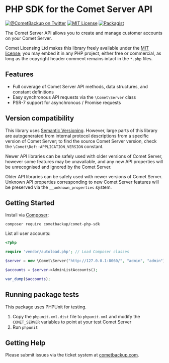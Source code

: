 # PHP SDK for the Comet Server API

[![@CometBackup on Twitter](http://img.shields.io/badge/twitter-%40CometBackup-blue.svg?style=flat)](https://twitter.com/CometBackup)
[![MIT License](https://img.shields.io/packagist/l/cometbackup/comet-php-sdk.svg)](https://packagist.org/packages/cometbackup/comet-php-sdk)
[![Packagist](https://img.shields.io/packagist/v/cometbackup/comet-php-sdk.svg)](https://packagist.org/packages/cometbackup/comet-php-sdk)

The Comet Server API allows you to create and manage customer accounts on your Comet Server.

Comet Licensing Ltd makes this library freely available under the [MIT license](https://spdx.org/licenses/MIT.html); you may embed it in any PHP project, either free or commercial, as long as the copyright header comment remains intact in the `*.php` files.

## Features

- Full coverage of Comet Server API methods, data structures, and constant definitions
- Easy synchronous API requests via the `\Comet\Server` class
- PSR-7 support for asynchronous / Promise requests

## Version compatibility

This library uses [Semantic Versioning](https://semver.org/). However, large parts of this library are autogenerated from internal protocol descriptions from a specific version of Comet Server; to find the source Comet Server version, check the `\Comet\Def::APPLICATION_VERSION` constant.

Newer API libraries can be safely used with older versions of Comet Server, however some features may be unavailable, and any new API properties will be unrecognised and ignored by the Comet Server.

Older API libraries can be safely used with newer versions of Comet Server. Unknown API properties corresponding to new Comet Server features will be preserved via the `__unknown_properties` system.

## Getting Started

Install via [Composer](https://getcomposer.org/):

```shell
composer require cometbackup/comet-php-sdk
```

List all user accounts:

```php
<?php

require 'vendor/autoload.php'; // Load Composer classes

$server = new \Comet\Server("http://127.0.0.1:8060/", "admin", "admin");

$accounts = $server->AdminListAccounts();

var_dump($accounts);
```

## Running package tests

This package uses PHPUnit for testing.

1. Copy the `phpunit.xml.dist` file to `phpunit.xml` and modify the `COMET_SERVER` variables to point at your test Comet Server
2. Run `phpunit`

## Getting Help

Please submit issues via the ticket system at [cometbackup.com](https://cometbackup.com/).
